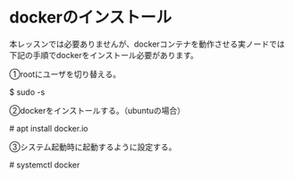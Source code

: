 # dockerのインストール
本レッスンでは必要ありませんが、dockerコンテナを動作させる実ノードでは下記の手順でdockerをインストール必要があります。

①rootにユーザを切り替える。

$ sudo -s

②dockerをインストールする。（ubuntuの場合）

\# apt install docker.io

③システム起動時に起動するように設定する。

\# systemctl docker
